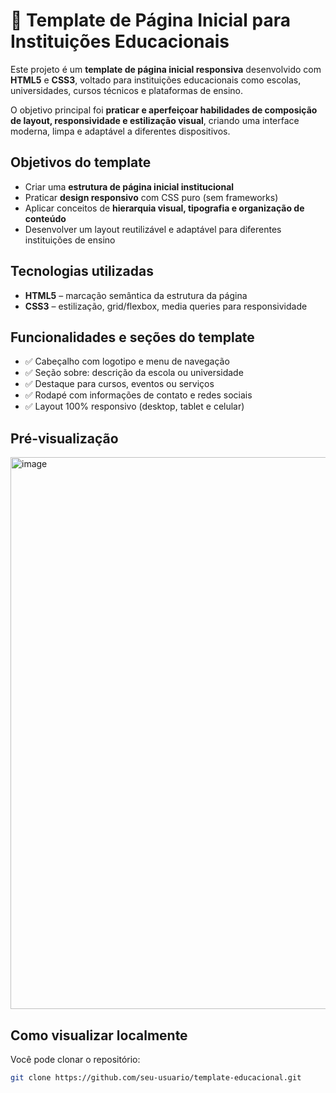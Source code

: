 # 🏫 Template de Página Inicial para Instituições Educacionais

Este projeto é um **template de página inicial responsiva** desenvolvido com **HTML5** e **CSS3**, voltado para instituições educacionais como escolas, universidades, cursos técnicos e plataformas de ensino.

O objetivo principal foi **praticar e aperfeiçoar habilidades de composição de layout, responsividade e estilização visual**, criando uma interface moderna, limpa e adaptável a diferentes dispositivos.

## Objetivos do template

- Criar uma **estrutura de página inicial institucional**
- Praticar **design responsivo** com CSS puro (sem frameworks)
- Aplicar conceitos de **hierarquia visual, tipografia e organização de conteúdo**
- Desenvolver um layout reutilizável e adaptável para diferentes instituições de ensino

## Tecnologias utilizadas

- **HTML5** – marcação semântica da estrutura da página
- **CSS3** – estilização, grid/flexbox, media queries para responsividade

## Funcionalidades e seções do template

- ✅ Cabeçalho com logotipo e menu de navegação
- ✅ Seção sobre: descrição da escola ou universidade
- ✅ Destaque para cursos, eventos ou serviços
- ✅ Rodapé com informações de contato e redes sociais
- ✅ Layout 100% responsivo (desktop, tablet e celular)

## Pré-visualização

<img width="1842" height="883" alt="image" src="https://github.com/user-attachments/assets/1a3e60e1-9999-4f23-83bd-66be562d9e14" />


## Como visualizar localmente

Você pode clonar o repositório:

```bash
git clone https://github.com/seu-usuario/template-educacional.git
